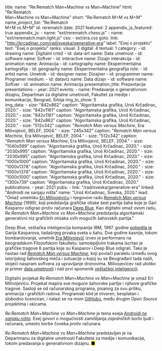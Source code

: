 title: 
    name: "Re:Rematch Man+Machine vs Man+Machine"
    html: "Re:Rematch<br>Man+Machine vs Man+Machine"
    short: "Re:Rematch M+M vs M+M"
    name_project_list: "Re:Rematch<br>M+M vs M+M"
id: rerematch
date: 2021
featured: 2
appendix_js_featured: true
appendix_js:
    - name: "ext/rerematch.chess.js"
    - name: "ext/rerematch.main.light.js"
css: 
    - ext/era.css
goto:
    link: "http://krcadinac.com/rad/sveska/generative-era"
    label: "Esej o projektu"
    text: "Esej o projektu"
ranks:
    visual: 3
    digital: 4
    textual: 1
category: 
    - id: drawing
      name: Digitalni crtež
    - id: data-art
      name: Data umetnost
    - id: software
      name: Softver
    - id: interactive
      name: Dizajn interakcija
    - id: animation
      name: Animacija
    - id: cartography
      name: Eksperimentalna kartografija
    - id: geography
      name: Eksperimentalna geografija
role:
    - id: artist
      name: Umetnik
    - id: designer
      name: Dizajner
    - id: programmer
      name: Programer
medium:
    - id: dataviz
      name: Data dizajn
    - id: software
      name: Softver
    - id: animation
      name: Animacija
presentation_title: Prezentacije
presentations:
    - year: 2021
      events:
        - name: <span class='italic-style'>Predavanje o generativnom dizajnu</span>, Departman za digitalne umetnosti, Fakultet za medije i komunikacije, Beograd, Srbija
img_to_show: 5     
img_data:
    - size: "842x862"
      caption: "Algoritamska grafika, Uroš Krčadinac, 2020."
    - size: "842x1161"
      caption: "Algoritamska grafika, Uroš Krčadinac, 2020."
    - size: "842x1161"
      caption: "Algoritamska grafika, Uroš Krčadinac, 2020."
    - size: "842x862"
      caption: "Algoritamska grafika, Uroš Krčadinac, 2020."
    - size: "512x342"
      caption: "<em>Rematch Man versus Machine</em>, Era Milivojević, BELEF, 2004."
    - size: "245x342"
      caption: "<em>Rematch Man versus Machine</em>, Era Milivojević, BELEF, 2004."
    - size: "512x342"
      caption: "<em>Rematch Man versus Machine</em>, Era Milivojević, BELEF, 2004."
    - size: "1040x599"
      caption: "Algoritamska grafika, Uroš Krčadinac, 2020."
    - size: "2030x995"
      caption: "Algoritamska grafika, Uroš Krčadinac, 2020."
    - size: "2030x995"
      caption: "Algoritamska grafika, Uroš Krčadinac, 2020."
    - size: "1000x1000"
      caption: "Algoritamska grafika, Uroš Krčadinac, 2020."
    - size: "1000x1378"
      caption: "Algoritamska grafika, Uroš Krčadinac, 2020."
    - size: "1000x1378"
      caption: "Algoritamska grafika, Uroš Krčadinac, 2020."
    - size: "1000x1000"
      caption: "Algoritamska grafika, Uroš Krčadinac, 2020."
    - size: "1300x739"
      caption: "Algoritamska grafika, Uroš Krčadinac, 2020."
publications:
    - year: 2021
      pubs:
        - link: "/rad/sveska/generative-era"
          linked: "Androidi ne sanjaju ništa"
          name: "Uroš Krčadinac, Sveska, 2020."
lead: "Omaž umetniku <a href='https://sr.wikipedia.org/wiki/%D0%95%D1%80%D0%B0_%D0%9C%D0%B8%D0%BB%D0%B8%D0%B2%D0%BE%D1%98%D0%B5%D0%B2%D0%B8%D1%9B' target='_blank'>Eri Milivojeviću</a> i njegovom radu <em><a href='https://www.belef.rs/arhiva/2004/vizuelna/era_milivojevic.html' target='_blank'>Rematch Man versus Machine</a></em> (1999), koji predstavlja grafičke otiske šest partija šaha koje je Gari Kasparov odigrao protiv računara <a href='https://en.wikipedia.org/wiki/Deep_Blue_versus_Garry_Kasparov' target='_blank'>Deep Blue</a>. Kao digitalni omaž ovom radu, <em>Re:Rematch Man+Machine vs Man+Machine</em> predstavlja algoritamski generativni niz grafičkih otisaka svih mogućih šahovskih partija."

Deep Blue, veštačka inteligencija kompanije IBM, 1997. godine <a href='https://en.wikipedia.org/wiki/Deep_Blue_versus_Garry_Kasparov' target='_blank'>pobedila je</a> Garija Kasparova, tadašnjeg prvaka sveta u šahu. Dve godine kasnije, tokom bombardovanja, umetnik <a href='https://sr.wikipedia.org/wiki/%D0%95%D1%80%D0%B0_%D0%9C%D0%B8%D0%BB%D0%B8%D0%B2%D0%BE%D1%98%D0%B5%D0%B2%D0%B8%D1%9B' target='_blank'>Era Milivojević</a> izveo je performans na beogradskom Filozofskom fakultetu: samolepljivim trakama iscrtao je grafičke tragove 6 partija koje su Kasparov i Deep Blue odigrali. Tako je nastao rad <em><a href='https://www.belef.rs/arhiva/2004/vizuelna/era_milivojevic.html' target='_blank'>Rematch Man versus Machine</a></em>, koji povlači paralelu između ovog istorijskog šahovskog meča i sutuacije u kojoj su se Beograđani tada našli, stojeći naspram softvera za upravljanje dronovima. Milivojevićev rad utoliko je primer <a href='/rad/projekti/category/data-art' target='_blank'>data umetnosti</a> i naš prvi spomenik <a href='/rad/projekti/category/ai' target='_blank'>veštačkoj inteligenciji</a>.

Digitalni projekat <em>Re:Rematch Man+Machine vs Man+Machine</em> je omaž Eri Milivojeviću. Projekat mapira sve moguće šahovske partije i njihove grafičke tragove. Sastoji se od računarskog programa, pisanog za ovu priliku, animacija i grafičkih radova. Programski kôd je otvoren, besplatan i slobodno licenciran, i nalazi se na mom <a href='https://github.com/parthenocissus/rerematch' target='_blank'>GitHubu</a>, među drugim <em>Open Source</em> projektima i skicama.

<em>Re:Rematch Man+Machine vs Man+Machine</em> je tema eseja <em><a href='/rad/sveska/generative-era' target='_blank'>Androidi ne sanjaju ništa</a></em>. Esej govori o mogućnosti zamišljanja <em>zajedničkih</em> borbi ljudi i računara, umesto borbe čoveka <em>protiv</em> računara. 

<em>Re:Rematch Man+Machine vs Man+Machine</em> predstavljen je na Departmanu za digitalne umetnosti Fakulteta za medije i komunikacije, tokom predavanja o generativnom dizajnu. <mark>&#9632;</mark>